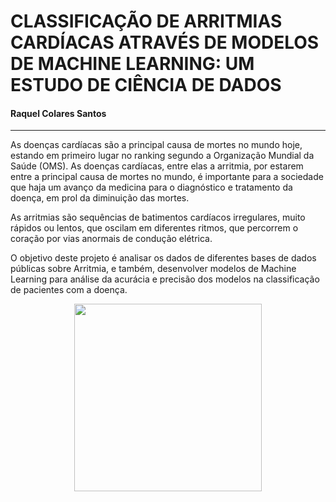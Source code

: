 # CLASSIFICAÇÃO DE ARRITMIAS CARDÍACAS ATRAVÉS DE MODELOS DE MACHINE LEARNING: UM ESTUDO DE CIÊNCIA DE DADOS 

#### Raquel Colares Santos

-------

As doenças cardíacas são a principal causa de mortes no mundo hoje, estando em primeiro lugar no ranking segundo a Organização Mundial da Saúde (OMS). As doenças cardíacas, entre elas a arritmia, por estarem entre a principal causa de mortes no mundo, é importante para a sociedade que haja um avanço da medicina para o diagnóstico e tratamento da doença, em prol da diminuição das mortes.

As arritmias são sequências de batimentos cardíacos irregulares, muito rápidos ou lentos, que oscilam em diferentes ritmos, que percorrem o coração por vias anormais de condução elétrica.

O objetivo deste projeto é analisar os dados de diferentes bases de dados públicas sobre Arritmia, e também, desenvolver modelos de Machine Learning para análise da acurácia e precisão dos modelos na classificação de pacientes com a doença.

<p align="center"><img width="300" src=")https://github.com/raquelcolares/TCC_PUC-Minas/blob/main/Images/cardio_pic2.jpg"></p>
